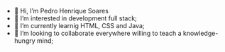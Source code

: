 - 👋 Hi, I’m Pedro Henrique Soares
- 👀 I’m interested in development full stack;
- 🌱 I’m currently learnig HTML, CSS and Java;
- 💞️ I’m looking to collaborate everywhere willing to teach a knowledge-hungry mind;

<!---
1PedroSoares/1PedroSoares is a ✨ special ✨ repository because its `README.md` (this file) appears on your GitHub profile.
You can click the Preview link to take a look at your changes.
--->
